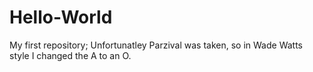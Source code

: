 # Hello-World
My first repository;
Unfortunatley Parzival was taken, so in Wade Watts style I changed the A to an O.
